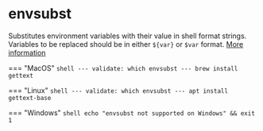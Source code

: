 # envsubst

Substitutes environment variables with their value in shell format
strings. Variables to be replaced should be in either `${var}` or
`$var` format. [More
information](https://www.gnu.org/software/gettext/manual/html_node/envsubst-Invocation.html)

=== "MacOS"
    ```shell
    ---
    validate: which envsubst
    ---
    brew install gettext
    ```

=== "Linux"
    ```shell
    ---
    validate: which envsubst
    ---
    apt install gettext-base
    ```

=== "Windows"
    ```shell
    echo "envsubst not supported on Windows" && exit 1
    ```
